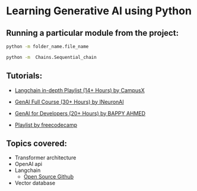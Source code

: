# Learning Generative AI using Python

## Running a particular module from the project:
```bash
python -m folder_name.file_name

python -m  Chains.Sequential_chain
```

## Tutorials:

- [Langchain in-depth Playlist (14+ Hours) by CampusX](https://youtube.com/playlist?list=PLKnIA16_RmvaTbihpo4MtzVm4XOQa0ER0&si=QsClH2RVArbJfspp)
- [GenAI Full Course (30+ Hours) by INeuronAI](https://youtu.be/mEsleV16qdo?si=jC0SqTPvP1hDju0-)

- [GenAI for Developers (20+ Hours) by BAPPY AHMED](https://youtu.be/F0GQ0l2NfHA?si=iF59yq6fz-d34Pdq)

- [Playlist by freecodecamp](https://youtube.com/playlist?list=PLkz_y24mlSJY7hlQ-GyDgUCWz8TyIX_S3&si=D9AytdepUlM19_e7)

## Topics covered:

- Transformer architecture
- OpenAI api
- Langchain
  - [Open Source Github](https://github.com/langchain-ai/langchain)
- Vector database
